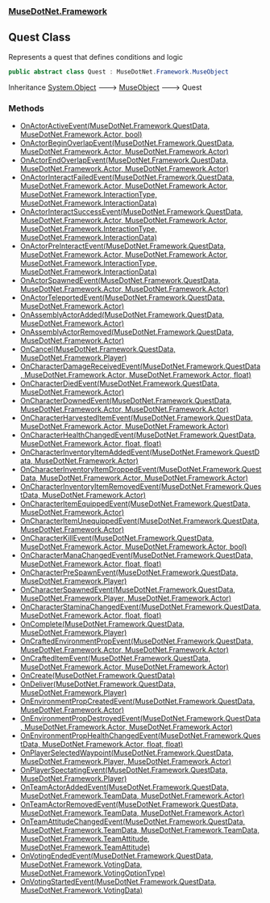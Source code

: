 ### [MuseDotNet.Framework](./MuseDotNet-Framework.md 'MuseDotNet.Framework')
## Quest Class
Represents a quest that defines conditions and logic  
```csharp
public abstract class Quest : MuseDotNet.Framework.MuseObject
```
Inheritance [System.Object](https://docs.microsoft.com/en-us/dotnet/api/System.Object 'System.Object') &#129106; [MuseObject](./MuseObject.md 'MuseDotNet.Framework.MuseObject') &#129106; Quest  
### Methods
- [OnActorActiveEvent(MuseDotNet.Framework.QuestData, MuseDotNet.Framework.Actor, bool)](./Quest-OnActorActiveEvent(QuestData_Actor_bool).md 'MuseDotNet.Framework.Quest.OnActorActiveEvent(MuseDotNet.Framework.QuestData, MuseDotNet.Framework.Actor, bool)')
- [OnActorBeginOverlapEvent(MuseDotNet.Framework.QuestData, MuseDotNet.Framework.Actor, MuseDotNet.Framework.Actor)](./Quest-OnActorBeginOverlapEvent(QuestData_Actor_Actor).md 'MuseDotNet.Framework.Quest.OnActorBeginOverlapEvent(MuseDotNet.Framework.QuestData, MuseDotNet.Framework.Actor, MuseDotNet.Framework.Actor)')
- [OnActorEndOverlapEvent(MuseDotNet.Framework.QuestData, MuseDotNet.Framework.Actor, MuseDotNet.Framework.Actor)](./Quest-OnActorEndOverlapEvent(QuestData_Actor_Actor).md 'MuseDotNet.Framework.Quest.OnActorEndOverlapEvent(MuseDotNet.Framework.QuestData, MuseDotNet.Framework.Actor, MuseDotNet.Framework.Actor)')
- [OnActorInteractFailedEvent(MuseDotNet.Framework.QuestData, MuseDotNet.Framework.Actor, MuseDotNet.Framework.Actor, MuseDotNet.Framework.InteractionType, MuseDotNet.Framework.InteractionData)](./Quest-OnActorInteractFailedEvent(QuestData_Actor_Actor_InteractionType_InteractionData).md 'MuseDotNet.Framework.Quest.OnActorInteractFailedEvent(MuseDotNet.Framework.QuestData, MuseDotNet.Framework.Actor, MuseDotNet.Framework.Actor, MuseDotNet.Framework.InteractionType, MuseDotNet.Framework.InteractionData)')
- [OnActorInteractSuccessEvent(MuseDotNet.Framework.QuestData, MuseDotNet.Framework.Actor, MuseDotNet.Framework.Actor, MuseDotNet.Framework.InteractionType, MuseDotNet.Framework.InteractionData)](./Quest-OnActorInteractSuccessEvent(QuestData_Actor_Actor_InteractionType_InteractionData).md 'MuseDotNet.Framework.Quest.OnActorInteractSuccessEvent(MuseDotNet.Framework.QuestData, MuseDotNet.Framework.Actor, MuseDotNet.Framework.Actor, MuseDotNet.Framework.InteractionType, MuseDotNet.Framework.InteractionData)')
- [OnActorPreInteractEvent(MuseDotNet.Framework.QuestData, MuseDotNet.Framework.Actor, MuseDotNet.Framework.Actor, MuseDotNet.Framework.InteractionType, MuseDotNet.Framework.InteractionData)](./Quest-OnActorPreInteractEvent(QuestData_Actor_Actor_InteractionType_InteractionData).md 'MuseDotNet.Framework.Quest.OnActorPreInteractEvent(MuseDotNet.Framework.QuestData, MuseDotNet.Framework.Actor, MuseDotNet.Framework.Actor, MuseDotNet.Framework.InteractionType, MuseDotNet.Framework.InteractionData)')
- [OnActorSpawnedEvent(MuseDotNet.Framework.QuestData, MuseDotNet.Framework.Actor, MuseDotNet.Framework.Actor)](./Quest-OnActorSpawnedEvent(QuestData_Actor_Actor).md 'MuseDotNet.Framework.Quest.OnActorSpawnedEvent(MuseDotNet.Framework.QuestData, MuseDotNet.Framework.Actor, MuseDotNet.Framework.Actor)')
- [OnActorTeleportedEvent(MuseDotNet.Framework.QuestData, MuseDotNet.Framework.Actor)](./Quest-OnActorTeleportedEvent(QuestData_Actor).md 'MuseDotNet.Framework.Quest.OnActorTeleportedEvent(MuseDotNet.Framework.QuestData, MuseDotNet.Framework.Actor)')
- [OnAssemblyActorAdded(MuseDotNet.Framework.QuestData, MuseDotNet.Framework.Actor)](./Quest-OnAssemblyActorAdded(QuestData_Actor).md 'MuseDotNet.Framework.Quest.OnAssemblyActorAdded(MuseDotNet.Framework.QuestData, MuseDotNet.Framework.Actor)')
- [OnAssemblyActorRemoved(MuseDotNet.Framework.QuestData, MuseDotNet.Framework.Actor)](./Quest-OnAssemblyActorRemoved(QuestData_Actor).md 'MuseDotNet.Framework.Quest.OnAssemblyActorRemoved(MuseDotNet.Framework.QuestData, MuseDotNet.Framework.Actor)')
- [OnCancel(MuseDotNet.Framework.QuestData, MuseDotNet.Framework.Player)](./Quest-OnCancel(QuestData_Player).md 'MuseDotNet.Framework.Quest.OnCancel(MuseDotNet.Framework.QuestData, MuseDotNet.Framework.Player)')
- [OnCharacterDamageReceivedEvent(MuseDotNet.Framework.QuestData, MuseDotNet.Framework.Actor, MuseDotNet.Framework.Actor, float)](./Quest-OnCharacterDamageReceivedEvent(QuestData_Actor_Actor_float).md 'MuseDotNet.Framework.Quest.OnCharacterDamageReceivedEvent(MuseDotNet.Framework.QuestData, MuseDotNet.Framework.Actor, MuseDotNet.Framework.Actor, float)')
- [OnCharacterDiedEvent(MuseDotNet.Framework.QuestData, MuseDotNet.Framework.Actor)](./Quest-OnCharacterDiedEvent(QuestData_Actor).md 'MuseDotNet.Framework.Quest.OnCharacterDiedEvent(MuseDotNet.Framework.QuestData, MuseDotNet.Framework.Actor)')
- [OnCharacterDownedEvent(MuseDotNet.Framework.QuestData, MuseDotNet.Framework.Actor, MuseDotNet.Framework.Actor)](./Quest-OnCharacterDownedEvent(QuestData_Actor_Actor).md 'MuseDotNet.Framework.Quest.OnCharacterDownedEvent(MuseDotNet.Framework.QuestData, MuseDotNet.Framework.Actor, MuseDotNet.Framework.Actor)')
- [OnCharacterHarvestedItemEvent(MuseDotNet.Framework.QuestData, MuseDotNet.Framework.Actor, MuseDotNet.Framework.Actor)](./Quest-OnCharacterHarvestedItemEvent(QuestData_Actor_Actor).md 'MuseDotNet.Framework.Quest.OnCharacterHarvestedItemEvent(MuseDotNet.Framework.QuestData, MuseDotNet.Framework.Actor, MuseDotNet.Framework.Actor)')
- [OnCharacterHealthChangedEvent(MuseDotNet.Framework.QuestData, MuseDotNet.Framework.Actor, float, float)](./Quest-OnCharacterHealthChangedEvent(QuestData_Actor_float_float).md 'MuseDotNet.Framework.Quest.OnCharacterHealthChangedEvent(MuseDotNet.Framework.QuestData, MuseDotNet.Framework.Actor, float, float)')
- [OnCharacterInventoryItemAddedEvent(MuseDotNet.Framework.QuestData, MuseDotNet.Framework.Actor)](./Quest-OnCharacterInventoryItemAddedEvent(QuestData_Actor).md 'MuseDotNet.Framework.Quest.OnCharacterInventoryItemAddedEvent(MuseDotNet.Framework.QuestData, MuseDotNet.Framework.Actor)')
- [OnCharacterInventoryItemDroppedEvent(MuseDotNet.Framework.QuestData, MuseDotNet.Framework.Actor, MuseDotNet.Framework.Actor)](./Quest-OnCharacterInventoryItemDroppedEvent(QuestData_Actor_Actor).md 'MuseDotNet.Framework.Quest.OnCharacterInventoryItemDroppedEvent(MuseDotNet.Framework.QuestData, MuseDotNet.Framework.Actor, MuseDotNet.Framework.Actor)')
- [OnCharacterInventoryItemRemovedEvent(MuseDotNet.Framework.QuestData, MuseDotNet.Framework.Actor)](./Quest-OnCharacterInventoryItemRemovedEvent(QuestData_Actor).md 'MuseDotNet.Framework.Quest.OnCharacterInventoryItemRemovedEvent(MuseDotNet.Framework.QuestData, MuseDotNet.Framework.Actor)')
- [OnCharacterItemEquippedEvent(MuseDotNet.Framework.QuestData, MuseDotNet.Framework.Actor)](./Quest-OnCharacterItemEquippedEvent(QuestData_Actor).md 'MuseDotNet.Framework.Quest.OnCharacterItemEquippedEvent(MuseDotNet.Framework.QuestData, MuseDotNet.Framework.Actor)')
- [OnCharacterItemUnequippedEvent(MuseDotNet.Framework.QuestData, MuseDotNet.Framework.Actor)](./Quest-OnCharacterItemUnequippedEvent(QuestData_Actor).md 'MuseDotNet.Framework.Quest.OnCharacterItemUnequippedEvent(MuseDotNet.Framework.QuestData, MuseDotNet.Framework.Actor)')
- [OnCharacterKillEvent(MuseDotNet.Framework.QuestData, MuseDotNet.Framework.Actor, MuseDotNet.Framework.Actor, bool)](./Quest-OnCharacterKillEvent(QuestData_Actor_Actor_bool).md 'MuseDotNet.Framework.Quest.OnCharacterKillEvent(MuseDotNet.Framework.QuestData, MuseDotNet.Framework.Actor, MuseDotNet.Framework.Actor, bool)')
- [OnCharacterManaChangedEvent(MuseDotNet.Framework.QuestData, MuseDotNet.Framework.Actor, float, float)](./Quest-OnCharacterManaChangedEvent(QuestData_Actor_float_float).md 'MuseDotNet.Framework.Quest.OnCharacterManaChangedEvent(MuseDotNet.Framework.QuestData, MuseDotNet.Framework.Actor, float, float)')
- [OnCharacterPreSpawnEvent(MuseDotNet.Framework.QuestData, MuseDotNet.Framework.Player)](./Quest-OnCharacterPreSpawnEvent(QuestData_Player).md 'MuseDotNet.Framework.Quest.OnCharacterPreSpawnEvent(MuseDotNet.Framework.QuestData, MuseDotNet.Framework.Player)')
- [OnCharacterSpawnedEvent(MuseDotNet.Framework.QuestData, MuseDotNet.Framework.Player, MuseDotNet.Framework.Actor)](./Quest-OnCharacterSpawnedEvent(QuestData_Player_Actor).md 'MuseDotNet.Framework.Quest.OnCharacterSpawnedEvent(MuseDotNet.Framework.QuestData, MuseDotNet.Framework.Player, MuseDotNet.Framework.Actor)')
- [OnCharacterStaminaChangedEvent(MuseDotNet.Framework.QuestData, MuseDotNet.Framework.Actor, float, float)](./Quest-OnCharacterStaminaChangedEvent(QuestData_Actor_float_float).md 'MuseDotNet.Framework.Quest.OnCharacterStaminaChangedEvent(MuseDotNet.Framework.QuestData, MuseDotNet.Framework.Actor, float, float)')
- [OnComplete(MuseDotNet.Framework.QuestData, MuseDotNet.Framework.Player)](./Quest-OnComplete(QuestData_Player).md 'MuseDotNet.Framework.Quest.OnComplete(MuseDotNet.Framework.QuestData, MuseDotNet.Framework.Player)')
- [OnCraftedEnvironmentPropEvent(MuseDotNet.Framework.QuestData, MuseDotNet.Framework.Actor, MuseDotNet.Framework.Actor)](./Quest-OnCraftedEnvironmentPropEvent(QuestData_Actor_Actor).md 'MuseDotNet.Framework.Quest.OnCraftedEnvironmentPropEvent(MuseDotNet.Framework.QuestData, MuseDotNet.Framework.Actor, MuseDotNet.Framework.Actor)')
- [OnCraftedItemEvent(MuseDotNet.Framework.QuestData, MuseDotNet.Framework.Actor, MuseDotNet.Framework.Actor)](./Quest-OnCraftedItemEvent(QuestData_Actor_Actor).md 'MuseDotNet.Framework.Quest.OnCraftedItemEvent(MuseDotNet.Framework.QuestData, MuseDotNet.Framework.Actor, MuseDotNet.Framework.Actor)')
- [OnCreate(MuseDotNet.Framework.QuestData)](./Quest-OnCreate(QuestData).md 'MuseDotNet.Framework.Quest.OnCreate(MuseDotNet.Framework.QuestData)')
- [OnDeliver(MuseDotNet.Framework.QuestData, MuseDotNet.Framework.Player)](./Quest-OnDeliver(QuestData_Player).md 'MuseDotNet.Framework.Quest.OnDeliver(MuseDotNet.Framework.QuestData, MuseDotNet.Framework.Player)')
- [OnEnvironmentPropCreatedEvent(MuseDotNet.Framework.QuestData, MuseDotNet.Framework.Actor)](./Quest-OnEnvironmentPropCreatedEvent(QuestData_Actor).md 'MuseDotNet.Framework.Quest.OnEnvironmentPropCreatedEvent(MuseDotNet.Framework.QuestData, MuseDotNet.Framework.Actor)')
- [OnEnvironmentPropDestroyedEvent(MuseDotNet.Framework.QuestData, MuseDotNet.Framework.Actor, MuseDotNet.Framework.Actor)](./Quest-OnEnvironmentPropDestroyedEvent(QuestData_Actor_Actor).md 'MuseDotNet.Framework.Quest.OnEnvironmentPropDestroyedEvent(MuseDotNet.Framework.QuestData, MuseDotNet.Framework.Actor, MuseDotNet.Framework.Actor)')
- [OnEnvironmentPropHealthChangedEvent(MuseDotNet.Framework.QuestData, MuseDotNet.Framework.Actor, float, float)](./Quest-OnEnvironmentPropHealthChangedEvent(QuestData_Actor_float_float).md 'MuseDotNet.Framework.Quest.OnEnvironmentPropHealthChangedEvent(MuseDotNet.Framework.QuestData, MuseDotNet.Framework.Actor, float, float)')
- [OnPlayerSelectedWaypoint(MuseDotNet.Framework.QuestData, MuseDotNet.Framework.Player, MuseDotNet.Framework.Actor)](./Quest-OnPlayerSelectedWaypoint(QuestData_Player_Actor).md 'MuseDotNet.Framework.Quest.OnPlayerSelectedWaypoint(MuseDotNet.Framework.QuestData, MuseDotNet.Framework.Player, MuseDotNet.Framework.Actor)')
- [OnPlayerSpectatingEvent(MuseDotNet.Framework.QuestData, MuseDotNet.Framework.Player)](./Quest-OnPlayerSpectatingEvent(QuestData_Player).md 'MuseDotNet.Framework.Quest.OnPlayerSpectatingEvent(MuseDotNet.Framework.QuestData, MuseDotNet.Framework.Player)')
- [OnTeamActorAddedEvent(MuseDotNet.Framework.QuestData, MuseDotNet.Framework.TeamData, MuseDotNet.Framework.Actor)](./Quest-OnTeamActorAddedEvent(QuestData_TeamData_Actor).md 'MuseDotNet.Framework.Quest.OnTeamActorAddedEvent(MuseDotNet.Framework.QuestData, MuseDotNet.Framework.TeamData, MuseDotNet.Framework.Actor)')
- [OnTeamActorRemovedEvent(MuseDotNet.Framework.QuestData, MuseDotNet.Framework.TeamData, MuseDotNet.Framework.Actor)](./Quest-OnTeamActorRemovedEvent(QuestData_TeamData_Actor).md 'MuseDotNet.Framework.Quest.OnTeamActorRemovedEvent(MuseDotNet.Framework.QuestData, MuseDotNet.Framework.TeamData, MuseDotNet.Framework.Actor)')
- [OnTeamAttitudeChangedEvent(MuseDotNet.Framework.QuestData, MuseDotNet.Framework.TeamData, MuseDotNet.Framework.TeamData, MuseDotNet.Framework.TeamAttitude, MuseDotNet.Framework.TeamAttitude)](./Quest-OnTeamAttitudeChangedEvent(QuestData_TeamData_TeamData_TeamAttitude_TeamAttitude).md 'MuseDotNet.Framework.Quest.OnTeamAttitudeChangedEvent(MuseDotNet.Framework.QuestData, MuseDotNet.Framework.TeamData, MuseDotNet.Framework.TeamData, MuseDotNet.Framework.TeamAttitude, MuseDotNet.Framework.TeamAttitude)')
- [OnVotingEndedEvent(MuseDotNet.Framework.QuestData, MuseDotNet.Framework.VotingData, MuseDotNet.Framework.VotingOptionType)](./Quest-OnVotingEndedEvent(QuestData_VotingData_VotingOptionType).md 'MuseDotNet.Framework.Quest.OnVotingEndedEvent(MuseDotNet.Framework.QuestData, MuseDotNet.Framework.VotingData, MuseDotNet.Framework.VotingOptionType)')
- [OnVotingStartedEvent(MuseDotNet.Framework.QuestData, MuseDotNet.Framework.VotingData)](./Quest-OnVotingStartedEvent(QuestData_VotingData).md 'MuseDotNet.Framework.Quest.OnVotingStartedEvent(MuseDotNet.Framework.QuestData, MuseDotNet.Framework.VotingData)')

